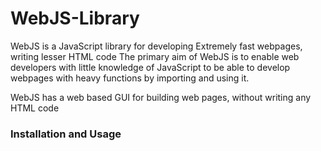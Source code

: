 # WebJS-Library

WebJS is a JavaScript library for developing
Extremely fast webpages, writing lesser HTML code
The primary aim of WebJS is to enable web developers with little knowledge of JavaScript to be able to develop webpages with heavy functions by importing and using it.

WebJS has a web based GUI for building web pages, without writing any HTML code
<h3>Installation and Usage</h3>
<p>
<script src="Web.js">
let window = new Components(); //GUI base window
//Make sure to give the html body tag an id of "window".

</script>

</p>
